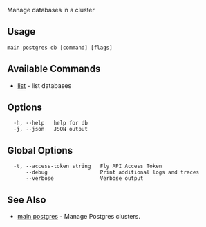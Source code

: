 Manage databases in a cluster


## Usage
~~~
main postgres db [command] [flags]
~~~

## Available Commands
* [list](/docs/flyctl/main-postgres-db-list/)	 - list databases

## Options

~~~
  -h, --help   help for db
  -j, --json   JSON output
~~~

## Global Options

~~~
  -t, --access-token string   Fly API Access Token
      --debug                 Print additional logs and traces
      --verbose               Verbose output
~~~

## See Also

* [main postgres](/docs/flyctl/main-postgres/)	 - Manage Postgres clusters.

